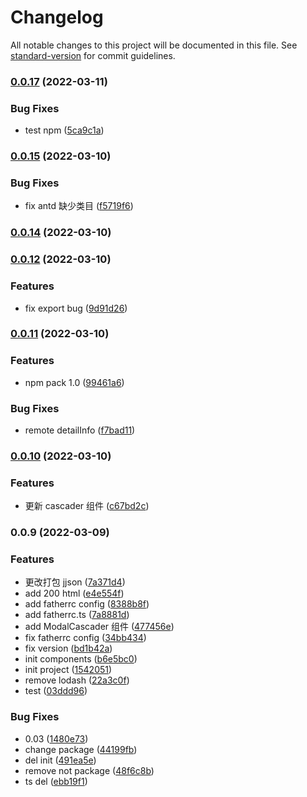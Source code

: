 # Changelog

All notable changes to this project will be documented in this file. See [standard-version](https://github.com/conventional-changelog/standard-version) for commit guidelines.

### [0.0.17](https://gitlab.huolala.cn/group-van/stone-business/compare/v0.0.15...v0.0.17) (2022-03-11)

### Bug Fixes

- test npm ([5ca9c1a](https://gitlab.huolala.cn/group-van/stone-business/commit/5ca9c1a28bee918c5942a81b059043cdceb007f8))

### [0.0.15](https://gitlab.huolala.cn/group-van/stone-business/compare/v0.0.14...v0.0.15) (2022-03-10)

### Bug Fixes

- fix antd 缺少类目 ([f5719f6](https://gitlab.huolala.cn/group-van/stone-business/commit/f5719f6e0dad1162cb294e3ef70e9bce90c6eed8))

### [0.0.14](https://gitlab.huolala.cn/group-van/stone-business/compare/v0.0.13...v0.0.14) (2022-03-10)

### [0.0.12](https://gitlab.huolala.cn/group-van/stone-business/compare/v0.0.11...v0.0.12) (2022-03-10)

### Features

- fix export bug ([9d91d26](https://gitlab.huolala.cn/group-van/stone-business/commit/9d91d265bb3391169b3b6d0edbb1e66e69f40032))

### [0.0.11](https://gitlab.huolala.cn/group-van/stone-business/compare/v0.0.10...v0.0.11) (2022-03-10)

### Features

- npm pack 1.0 ([99461a6](https://gitlab.huolala.cn/group-van/stone-business/commit/99461a68d85b24692f4ed4968e50cad5881f05eb))

### Bug Fixes

- remote detailInfo ([f7bad11](https://gitlab.huolala.cn/group-van/stone-business/commit/f7bad1130e63f4078858cffcb02432c2554e646f))

### [0.0.10](https://gitlab.huolala.cn/group-van/stone-business/compare/v0.0.9...v0.0.10) (2022-03-10)

### Features

- 更新 cascader 组件 ([c67bd2c](https://gitlab.huolala.cn/group-van/stone-business/commit/c67bd2c69a65632e64c6bcef8fa191be615e3c4d))

### 0.0.9 (2022-03-09)

### Features

- 更改打包 jjson ([7a371d4](https://gitlab.huolala.cn/group-van/stone-business/commit/7a371d48389a828d7657e9e1ce87964cd730cbb9))
- add 200 html ([e4e554f](https://gitlab.huolala.cn/group-van/stone-business/commit/e4e554f1460eba8a6b59ffb6c018ea22ea733635))
- add fatherrc config ([8388b8f](https://gitlab.huolala.cn/group-van/stone-business/commit/8388b8fe16316fa54f14e9fd903386fdd26b6f6f))
- add fatherrc.ts ([7a8881d](https://gitlab.huolala.cn/group-van/stone-business/commit/7a8881d67c4c46138443bef5e1df49cd1a453163))
- add ModalCascader 组件 ([477456e](https://gitlab.huolala.cn/group-van/stone-business/commit/477456e58d8fa4af0d1b5343f220d994e3dc9118))
- fix fatherrc config ([34bb434](https://gitlab.huolala.cn/group-van/stone-business/commit/34bb434de368b3322dd6a6e0d6e0e717ee471e0d))
- fix version ([bd1b42a](https://gitlab.huolala.cn/group-van/stone-business/commit/bd1b42a9e617df2a1de8fe972e0c3552ec872e28))
- init components ([b6e5bc0](https://gitlab.huolala.cn/group-van/stone-business/commit/b6e5bc0d9a1055fbf5bb95ec8e20f5af918aedfb))
- init project ([1542051](https://gitlab.huolala.cn/group-van/stone-business/commit/1542051452ba1c102baeb5e99f113d5d820efb4a))
- remove lodash ([22a3c0f](https://gitlab.huolala.cn/group-van/stone-business/commit/22a3c0f3c4d947ab2e8637620aa78a232b93a7c9))
- test ([03ddd96](https://gitlab.huolala.cn/group-van/stone-business/commit/03ddd964b28ce66de6d82fa964ba6a0ce010912c))

### Bug Fixes

- 0.03 ([1480e73](https://gitlab.huolala.cn/group-van/stone-business/commit/1480e73646501707e3436f800eedbb3596960707))
- change package ([44199fb](https://gitlab.huolala.cn/group-van/stone-business/commit/44199fb24a95c26acfd7a5c6098c8c2c98f6c6ac))
- del init ([491ea5e](https://gitlab.huolala.cn/group-van/stone-business/commit/491ea5edf148e90defdee209d914ac4335d6a58f))
- remove not package ([48f6c8b](https://gitlab.huolala.cn/group-van/stone-business/commit/48f6c8b6da481a620993aacee09e4ff8af271e8b))
- ts del ([ebb19f1](https://gitlab.huolala.cn/group-van/stone-business/commit/ebb19f121c3a7c8d6a95b91e9a1535e61e90246a))
